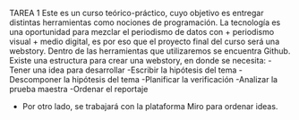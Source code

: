 TAREA 1
Este es un curso teórico-práctico, cuyo objetivo es entregar distintas herramientas como nociones de programación.
La tecnología es una oportunidad para mezclar el periodismo de datos con + periodismo visual + medio digital,
es por eso que el proyecto final del curso será una webstory.
Dentro de las herramientas que utilizaremos se encuentra Github.
Existe una estructura para crear una webstory, en donde se necesita:
-Tener una idea para desarrollar
-Escribir la hipótesis del tema
-Descomponer la hipótesis del tema
-Planificar la verificación
-Analizar la prueba maestra
-Ordenar el reportaje
* Por otro lado, se trabajará con la plataforma Miro para ordenar ideas.
